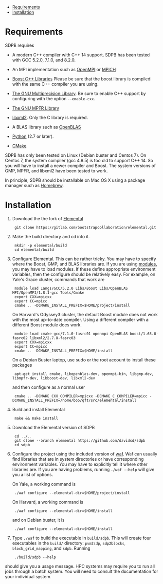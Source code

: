 
* [Requirements](#requirements)
* [Installation](#installation)

# Requirements

SDPB requires

- A modern C++ compiler with C++ 14 support.  SDPB has been tested with
  GCC 5.2.0, 7.1.0, and 8.2.0.

- An MPI implementation such as [OpenMPI](https://www.open-mpi.org/) or [MPICH](https://www.mpich.org/)

- [Boost C++ Libraries](http://www.boost.org/) Please be sure that the
  boost library is compiled with the same C++ compiler you are using.

- [The GNU Multiprecision Library](https://gmplib.org/).  Be sure to
  enable C++ support by configuring with the option `--enable-cxx`.

- [The GNU MPFR Library](https://www.mpfr.org/)

- [libxml2](http://www.xmlsoft.org/).  Only the C library is required.

- A BLAS library such as [OpenBLAS](http://www.openblas.net/)

- [Python](https://python.org) (2.7 or later).

- [CMake](https://cmake.org/)

SDPB has only been tested on Linux (Debian buster and Centos 7).  On
Centos 7, the system compiler (gcc 4.8.5) is too old to support
C++ 14.  So you will have to install a newer compiler and Boost.  The
system versions of GMP, MPFR, and libxml2 have been tested to work.

In principle, SDPB should be installable on Mac OS X using a package
manager such as [Homebrew](https://brew.sh).

# Installation

1. Download the the fork of [Elemental](https://gitlab.com/bootstrapcollaboration/elemental)

        git clone https://gitlab.com/bootstrapcollaboration/elemental.git

2. Make the build directory and cd into it.

        mkdir -p elemental/build
        cd elemental/build

3. Configure Elemental.  This can be rather tricky.  You may have to specify where the Boost, GMP, and BLAS libraries are.  If you are using [modules](http://modules.sourceforge.net/), you may have to load modules.  If these define appropriate environment variables, then the configure should be relatively easy.  For example, on Yale's Grace cluster, commands that work are
   
        module load Langs/GCC/5.2.0 Libs/Boost Libs/OpenBLAS MPI/OpenMPI/1.8.1-gcc Tools/Cmake
        export CXX=mpicxx
        export CC=mpicc
        cmake .. -DCMAKE_INSTALL_PREFIX=$HOME/project/install

    On Harvard's Odyssey3 cluster, the default Boost module does not
    work with the most up-to-date compiler.  Using a different
    compiler with a different Boost module does work.
    
        module load cmake gcc/7.1.0-fasrc01 openmpi OpenBLAS boost/1.63.0-fasrc02 libxml2/2.7.8-fasrc03
        export CXX=mpicxx
        export CC=mpicc
        cmake .. -DCMAKE_INSTALL_PREFIX=$HOME/install

    On a Debian Buster laptop, use sudo or the root account to
    install these packages
    
        apt-get install cmake, libopenblas-dev, openmpi-bin, libgmp-dev, libmpfr-dev, libboost-dev, libxml2-dev
    
    and then configure as a normal user
    
        cmake .. -DCMAKE_CXX_COMPILER=mpicxx -DCMAKE_C_COMPILER=mpicc -DCMAKE_INSTALL_PREFIX=/home/boo/qft/src/elemental/install

4. Build and install Elemental

        make && make install

5. Download the Elemental version of SDPB

        cd ../..
        git clone --branch elemental https://github.com/davidsd/sdpb
        cd sdpb

6. Configure the project using the included version of [waf](https://waf.io).  Waf can usually find libraries that are in system directories or have corresponding environment variables.  You may have to explicitly tell it where other libraries are.  If you are having problems, running `./waf --help` will give you a list of options.
   
   On Yale, a working command is

        ./waf configure --elemental-dir=$HOME/project/install

    On Harvard, a working command is

        ./waf configure --elemental-dir=$HOME/install

    and on Debian buster, it is

        ./waf configure --elemental-dir=$HOME/install
    
7. Type `./waf` to build the executable in `build/sdpb`.  This will create four executables in the `build/` directory: `pvm2sdp`, `sdp2blocks`, `block_grid_mapping`, and `sdpb`. Running
   
        ./build/sdpb --help

should give you a usage message.  HPC systems may require you to run
all jobs through a batch system.  You will need to consult the
documentation for your individual system.
